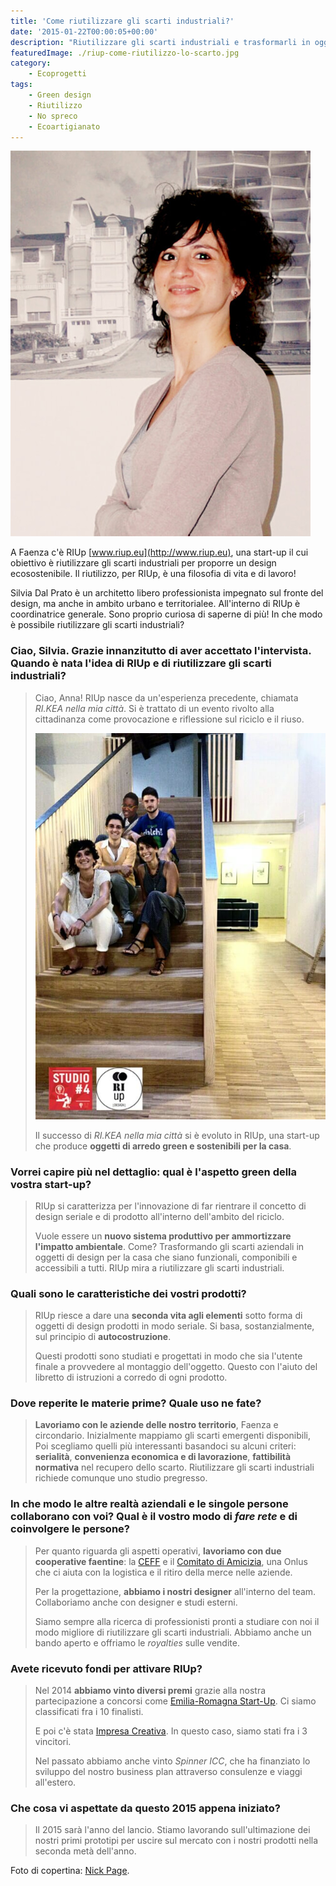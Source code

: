 ```yaml
---
title: 'Come riutilizzare gli scarti industriali?'
date: '2015-01-22T00:00:05+00:00'
description: "Riutilizzare gli scarti industriali e trasformarli in oggetti di design componibile: questo è l'obiettivo di RIUp, una nuovissima start-up faentina."
featuredImage: ./riup-come-riutilizzo-lo-scarto.jpg
category:
    - Ecoprogetti
tags:
    - Green design
    - Riutilizzo
    - No spreco
    - Ecoartigianato
---
```


![Silvia Dal Prato](./silvia-dal-prato.jpg)

A Faenza c'è RIUp [www.riup.eu](http://www.riup.eu), una start-up il cui obiettivo è riutilizzare gli scarti industriali per proporre un design ecosostenibile.
Il riutilizzo, per RIUp, è una filosofia di vita e di lavoro!

Silvia Dal Prato è un architetto libero professionista impegnato sul fronte del design, ma anche in ambito urbano e territorialee. All'interno di RIUp è coordinatrice generale.
Sono proprio curiosa di saperne di più! In che modo è possibile riutilizzare gli scarti industriali?

### Ciao, Silvia. Grazie innanzitutto di aver accettato l'intervista. Quando è nata l'idea di RIUp e di riutilizzare gli scarti industriali?

> Ciao, Anna! RIUp nasce da un'esperienza precedente, chiamata _RI.KEA nella mia città_. Si è trattato di un evento rivolto alla cittadinanza come provocazione e riflessione sul riciclo e il riuso.
>
> ![Il team di RIUp](./fotogruppo-riup.jpg)
>
> Il successo di _RI.KEA nella mia città_ si è evoluto in RIUp, una start-up che produce **oggetti di arredo green e sostenibili per la casa**.

### Vorrei capire più nel dettaglio: qual è l'aspetto green della vostra start-up?

> RIUp si caratterizza per l'innovazione di far rientrare il concetto di design seriale e di prodotto all'interno dell'ambito del riciclo.
>
> Vuole essere un **nuovo sistema produttivo per ammortizzare l'impatto ambientale**. Come? Trasformando gli scarti aziendali in oggetti di design per la casa che siano funzionali, componibili e accessibili a tutti. RIUp mira a riutilizzare gli scarti industriali.

### Quali sono le caratteristiche dei vostri prodotti?

> RIUp riesce a dare una **seconda vita agli elementi** sotto forma di oggetti di design prodotti in modo seriale. Si basa, sostanzialmente, sul principio di **autocostruzione**.
>
> Questi prodotti sono studiati e progettati in modo che sia l'utente finale a provvedere al montaggio dell'oggetto. Questo con l'aiuto del libretto di istruzioni a corredo di ogni prodotto.

### Dove reperite le materie prime? Quale uso ne fate?

> **Lavoriamo con le aziende delle nostro territorio**, Faenza e circondario. Inizialmente mappiamo gli scarti emergenti disponibili, Poi scegliamo quelli più interessanti basandoci su alcuni criteri: **serialità**, **convenienza economica e di lavorazione**, **fattibilità normativa** nel recupero dello scarto. Riutilizzare gli scarti industriali richiede comunque uno studio pregresso.

### In che modo le altre realtà aziendali e le singole persone collaborano con voi? Qual è il vostro modo di _fare rete_ e di coinvolgere le persone?

> Per quanto riguarda gli aspetti operativi, **lavoriamo con due cooperative faentine**: la [CEFF](http://www.ceff.it) e il [Comitato di Amicizia](http://www.comitatodiamicizia.org), una Onlus che ci aiuta con la logistica e il ritiro della merce nelle aziende.
>
> Per la progettazione, **abbiamo i nostri designer** all'interno del team. Collaboriamo anche con designer e studi esterni.
>
> Siamo sempre alla ricerca di professionisti pronti a studiare con noi il modo migliore di riutilizzare gli scarti industriali. Abbiamo anche un bando aperto e offriamo le _royalties_ sulle vendite.

### Avete ricevuto fondi per attivare RIUp?

> Nel 2014 **abbiamo vinto diversi premi** grazie alla nostra partecipazione a concorsi come [Emilia-Romagna Start-Up](http://www.emiliaromagnastartup.it). Ci siamo classificati fra i 10 finalisti.
>
> E poi c'è stata [Impresa Creativa](http://www.impresacreativa.net). In questo caso, siamo stati fra i 3 vincitori.
>
> Nel passato abbiamo anche vinto _Spinner ICC_, che ha finanziato lo sviluppo del nostro business plan attraverso consulenze e viaggi all'estero.

### Che cosa vi aspettate da questo 2015 appena iniziato?

> Il 2015 sarà l'anno del lancio. Stiamo lavorando sull'ultimazione dei nostri primi prototipi per uscire sul mercato con i nostri prodotti nella seconda metà dell'anno.

Foto di copertina: [Nick Page](https://www.flickr.com/photos/nicksie2008/14486065741/).
